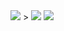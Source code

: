 
<img src="https://capsule-render.vercel.app/api?type=Waving&color=B0DAFF&height=200&section=header&text=Hellow!!&EUNSOLY&Github&fontSize=100&fontColor=FFFFFF " />
> <img src="https://img.shields.io/badge/github-181717?style=for-the-badge&logo=github&logoColor=white"> <img src="https://img.shields.io/badge/JavaScript-F7DF1E?style=for-the-badge&logo=JavaScript&logoColor=white">
<!--
**EUNSOLY/EUNSOLY** is a ✨ _special_ ✨ repository because its `README.md` (this file) appears on your GitHub profile.

Here are some ideas to get you started:

- 🔭 I’m currently working on ...
- 🌱 I’m currently learning ...
- 👯 I’m looking to collaborate on ...
- 🤔 I’m looking for help with ...
- 💬 Ask me about ...
- 📫 How to reach me: ...
- 😄 Pronouns: ...
- ⚡ Fun fact: ...
-->
